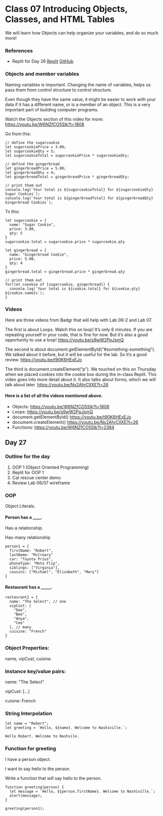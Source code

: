 # Class 07 Introducing Objects, Classes, and HTML Tables

We will learn how Objects can help organize your variables, and do so much more!

### References

* Replit for Day 26 [Replit](https://replit.com/@code-201-n1/createElementLoop) [GitHub](https://github.com/rmccrear/createElementLoop/tree/day-26)


### Objects and member variables

Naming variables is important. Changing the name of variables, helps us pass them from control structure to control structure. 

Even though they have the same value, it might be easier to work with your data if it has a different name, or is a member of an object. This is a very important part of building computer programs.

Watch the Objects section of this video for more: https://youtu.be/W6NZfCO5SIk?t=1808


Go from this:

    // define the sugarcookie
    let sugarcookiePrice = 3.00;
    let sugarcookieQty = 5;
    let sugarcookieTotal = sugarcookiePrice * sugarcookieQty;

    // defind the gingerbread
    let gingerbreadPrice = 5.00;
    let gingerbreadQty = 4;
    let gingerbreadTotal = gingerbreadPrice * gingerbreadQty;

    // print them out
    console.log(`Your total is ${sugarcookieTotal} for ${sugarcookieQty} Sugar Cookies`);
    console.log(`Your total is ${gingerbreadTotal} for ${gingerbreadQty} Gingerbread Cookies`);

To this:

    let sugarcookie = {
      name: "Sugar Cookie",
      price: 3.00,
      qty: 5
    }
    sugarcookie.total = sugarcookie.price * sugarcookie.qty

    let gingerbread = {
      name: "Gingerbread Cookie",
      price: 5.00,
      qty: 4
    }
    gingerbread.total = gingerbread.price * gingerbread.qty

    // print them out
    for(let coookie of [sugarcookie, gingerbread]) {
      console.log(`Your total is ${cookie.total} for ${cookie.qty} ${cookie.name}s`);
    }


### Videos

Here are three videos from Badgr that will help with Lab 06-2 and Lab 07.

The first is about Loops. Watch this on loop! It’s only 6 minutes.
If you are repeating yourself in your code, that is fine for now. But it’s also a good opportunity to use a loop! https://youtu.be/s9wW2PpJsmQ

The second is about document.getElementById(“#something-something”). We talked about it before, but it will be useful for the lab. So it’s a good review. https://youtu.be/t90K6HExEJo

The third is document.createElement(“p”). We touched on this on Thursday when we placed cookies into the cookie box during the in-class Replit. This video goes into more detail about it. It also talks about forms, which we will talk about later. https://youtu.be/Nx2AhrCIlXE?t=26


#### Here is a list of all the videos mentioned above.

* Objects: https://youtu.be/W6NZfCO5SIk?t=1808
* Loops: https://youtu.be/s9wW2PpJsmQ
* document.getElementById() https://youtu.be/t90K6HExEJo
* document.createElement() https://youtu.be/Nx2AhrCIlXE?t=26
* Functions: https://youtu.be/W6NZfCO5SIk?t=2384

## Day 27

### Outline for the day

1. OOP 1 (Object Oriented Programming)
2. Replit for OOP 1
3. Cat rescue center demo
4. Review Lab 06/07 wireframe

### OOP

Object Literals. 

#### Person has a ____.

Has-a relationship.

Has-many relationship

    person1 = {
      firstName: "Robert",
      lastName: "McCreary"
      car: "Toyota Prius",
      phoneType: "Moto Flip",
      siblings: ["Virginia"],
      cousins: ["Michael", "Elizabeth", "Mary"]
    }

#### Restaurant has a _____.

    restaurant1 = {
      name: "The Select", // one
      vipCust: [
        "Dee", 
        "Bee", 
        "Anya", 
        "Cee"
      ], // many
      cuisine: "French"
    }

### Object Properties: 
name, vipCust, cuisine.

### Instance key/value pairs:

name: "The Select"

vipCust: [...]

cuisine: French


### String Interpolation

    let name = "Robert";
    let greeting = `Hello, ${name}. Welcome to Nashiville.`;

    Hello Robert. Welcome to Nashvile.


### Function for greeting

I have a person object.

I want to say hello to the person.

Write a function that will say hello to the person.

    function greeting(person) {
      let message = `Hello, ${person.firstName}. Welcome to Nashiville.`;
      alert(message); 
    }

    greeting(person1);